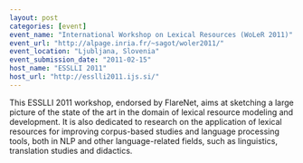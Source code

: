 ```yaml
---
layout: post
categories: [event]
event_name: "International Workshop on Lexical Resources (WoLeR 2011)"
event_url: "http://alpage.inria.fr/~sagot/woler2011/"
event_location: "Ljubljana, Slovenia"
event_submission_date: "2011-02-15"
host_name: "ESSLLI 2011"
host_url: "http://esslli2011.ijs.si/"
---
```

This ESSLLI 2011 workshop, endorsed by FlareNet, aims at sketching a large picture of the state of the art in the domain of lexical resource modeling and development. It is also dedicated to research on the application of lexical resources for improving corpus-based studies and language processing tools, both in NLP and other language-related fields, such as linguistics, translation studies and didactics.
